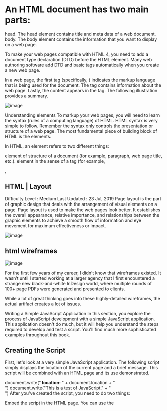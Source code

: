 # An HTML document has two main parts:

head. The head element contains title and meta data of a web document.
body. The body element contains the information that you want to display on a web page.

To make your web pages compatible with HTML 4, you need to add a document type declaration (DTD) before the HTML element. Many web authoring software add DTD and basic tags automatically when you create a new web page.

In a web page, the first tag (specifically, <html>) indicates the markup language that is being used for the document. The <head> tag contains information about the web page. Lastly, the content appears in the <body> tag. The following illustration provides a summary.

![image](https://letzcode.in/learn/html/Chapters/images/img1.png)

Understanding elements
To markup your web pages, you will need to learn the syntax (rules of a computing language) of HTML. HTML syntax is very simple to follow. Remember the syntax only controls the presentation or structure of a web page. The most fundamental piece of building block of HTML is the elements.

In HTML, an element refers to two different things:

element of structure of a document (for example, paragraph, web page title, etc.).
element in the sense of a tag (for example, <p>, <title>)
Because of the different meanings of the word "element", it can be confusing what the word "element" means in a particular context. The following discussion may help you to understand the differences in the meaning. When we talk about the element in the sense of element of structure of a document, we are referring to the structure of the document; for example, document's header information (head), title, body, etc. When, however, we use the word element to refer to a tag, we are talking about a specific HTML instruction that uses angled brackets like: <>. As the following table shows,

Examples of elements of structure of a document
head	body	p
Examples of elements as tags
<head>	<body>	<p>
an element becomes a tag when we use the angled brackets around it. To create a web page, we use tags. A tag instructs the browser what specific instruction to execute. Assume in your web page you want to emphasize some text as bold. To do this, HTML requires three pieces of information from you:

The <b>World Wide Web Consortium</b> (W3C) is a rule-making body for the Web.
Most elements in HTML have three parts: start tag, content, and end tag. The start tag is simply the element name surrounded by the angled brackets such as <b>, <body>, and <p>. The end tag is a element name surrounded by </ and > such as </b>, </body>, and </p>. In other words, an end tag simply has the forward slash (/) before the element name. So if you open (start) a tag with <i>, you will close (end) it with </i>.


## Understanding attributes

![image](https://s3.ap-south-1.amazonaws.com/s3.studytonight.com/tutorials/uploads/pictures/1589352735-1.png)

In HTML, elements (or tags) have attributes or properties. As an HTML writer, attributes allow you to add extra instruction to your tags. Because each tag has its own unique attributes, you have to learn which attribute(s) belongs which tag. (See the attributes reference table for details.) Any attribute cannot be just applied to any tag. Think of attributes as options. As such, options can only be applied to tags if the tags offer those options. If you incorrectly apply an option to a tag, the browser is likely to ignore that option.

An attribute has two parts: attribute name and attribute value. Because of these two-parts, they are also referred to as pairs. The attribute name identifies (or defines) what special instruction you want to add to a particular tag. The attribute value, on the other hand, indicates (usually predefined) option for that attribute. So if you are going to use an attribute, you will need to have value for that attribute. Let's go over the actual HTML.

The following shows the HTML code for the top paragraph:

<p align="right">This is my paragraph. Normally, text and other object on a web page are left-aligned. Because this paragraph has an extra instruction (align="right") to start this particular paragraph from the right, the paragraph is right-aligned.</p>
We stated earlier that an attribute adds an extra instruction to a tag. When does this extra instruction stop executing (or finish applying value of the attribute)? This is an important question because many times you will have nested tags and it may not be clear to you when the instruction will stop. The answer is that the instruction stops once the browser encounters the corresponding ending tag for the tag that contains the attribute. In our example, any text outside of this paragraph tag will be unaffected (specifically will not be right-aligned) because we apply the attribute to just one <p> tag.

## DOCTYPES
![image](https://www.seobility.net/en/wiki/images/a/a6/HTML-Doctype.png)

DOCTYPE must be used to tell a browser which version of HTML the page is using.
DOCTYPE can also help the browser to render a page correctly.

HTML5

<!DOCTYPE html>
HTML4

<!DOCTYPE html PUBLIC "-//W3C//DTD HTML 4.01 Transitional//EN" "http://www.w3.org/TR/html4/loose.dtd">
Transitional XHTML 1.0

<!DOCTYPE html PUBLIC "-//W3C//DTD XHTML 1.0 Transitional//EN" "http://www.w3.org/TR/xhtml1/DTD/xhtml1-transitional.dtd">
Strict XHTML 1.0

<!DOCTYPE html PUBLIC "-//W3C//DTD XHTML 1.0 Strict//EN" "http://www.w3.org/TR/xhtml1/DTD/xhtml1-strict.dtd">
XML Declaration

<?xml version="1.0" ?>
## Comment

    <!--Comment--> is used to add comments in the code.  

## Id & Class
attribute id is used to uniquely identify the element from other elemnts on the page. In additional, it can be styled differently than any other instance of the same element by CSS.
attribute class is used to identify several elements from other elements on the page.
    <!-- both have the properties of the class named importance -->
<p class="important">For a one-year period from November 2010, the Marugame Genichiro-Inokuma Museum of Contemporary Art (MIMOCA) will host a cycle of four Hiroshi Sugimoto exhibitions.</p>
<p>Each will showcase works by the artist thematically contextualized under the headings "Science," "Architecture," "History" and "Religion" so as to present a comprehensive panorama of the artist's oeuvre.</p>
<p class="important admittance">Hours: 10:00 – 18:00 (No admittance after 17:30)</p>
## Block & Inline Elements
Block Elements means that the element will appear to start a new line like <h1>, <p>, <u1> and <li>.
Inline Elements means that the element will appear to continue on the same line like <em>, <b> and <img>.
##  Grouping
<div> allows you to group a set of elements together in one block-level box.
<span> acts like an inline equivalent of the <div> and is used to contain a section of text, or to contain a number of inline elements.
## IFrames
<iframe> is used to cut a little window in your page and see another page on this window.
attributes scrolling is only supported in HTML4 and XHTML, for indicating whether the iframe should have scrollbars or not.
attributes frameborder is only supported in HMTL4 and XHTML, for indicating whether the frame should have a border or not.
attributes seamless is come in HTML5, for indicating that scrollbars is not desired in the iframe.
<iframe width="450" height="350" src="http://maps.google.co.uk/maps?q=moma+new+york&amp;output=embed">
</iframe>

![image](https://raw.githubusercontent.com/aleen42/PersonalWiki/docs/Programming/HTML/extra_markup/iframe.png)

## Information about the page
<meta> lives inside `<head> to contain information about the page.
attribute name is set as 'description' to contain the description of the page.
attribute name is set as 'keywords' to contain a list of keywords of the page.
attribute name is set as 'robots' to indicate whether search engines should add this page to their search results or not.
attribute httl-equiv is set as 'author' to define the author of the web page.
attribute httl-equiv is set as 'pragma' to prevent the browser from caching the page.
attribute httl-equiv is set as 'expires' to indicate when the page should expire and no longer be cached.
<head>
    <title>Information About Your Pages</title>
    <meta name="description" content="An Essay on Installation Art" />
    <meta name="keywords" content="installation, art, opinion" />
    <meta name="robots" content="nofollow" />
    <meta http-equiv="author" content="Jon Duckett" />
    <meta http-equiv="pragma" content="no-cache" />
    <meta http-equiv="expires" content="Fri, 04 Apr 2014 23:59:59 GMT" />
</head>

## HTML | Layout
Difficulty Level : Medium
Last Updated : 23 Jul, 2019
Page layout is the part of graphic design that deals with the arrangement of visual elements on a page. Page layout is used to make the web pages look better. It establishes the overall appearance, relative importance, and relationships between the graphic elements to achieve a smooth flow of information and eye movement for maximum effectiveness or impact.

![image](https://media.geeksforgeeks.org/wp-content/uploads/layout.png)

## html wireframes
![image](https://cronuts.digital/wp-content/uploads/2018/09/wireframe-CROnuts-1024x635.png)

For the first few years of my career, I didn’t know that wireframes existed. It wasn’t until I started working at a larger agency that I first encountered a strange new black-and-white InDesign world, where multiple rounds of 100+ page PDFs were generated and presented to clients.

While a lot of great thinking goes into these highly-detailed wireframes, the actual artifact creates a lot of issues.

Writing a Simple JavaScript Application
In this section, you explore the process of JavaScript development with a simple JavaScript application. This application doesn't do much, but it will help you understand the steps required to develop and test a script. You'll find much more sophisticated examples throughout this book.

## Creating the Script
First, let's look at a very simple JavaScript application. The following script simply displays the location of the current page and a brief message. This script will be combined with an HTML page and its use demonstrated.

document.write("<B> location: </B>" + document.location + "<br>")
document.write("This is a test of JavaScript." + "<br>")
After you've created the script, you need to do two things:

Embed the script in the HTML page. You can use the <SCRIPT> tag to do this, or use an event handler.
Test the script by viewing the document with Netscape.
Embedding the Script in an HTML Page
There are two ways to embed a JavaScript script in your HTML page. Each has its advantages and disadvantages. In a complex JavaScript application, you'll end up using both of these methods several times.

Using the <SCRIPT> tag
The simplest method of including a JavaScript script in an HTML page is to use the <SCRIPT> tag, as described earlier in this chapter. This tag is usually used as a container, and the script is included directly after it. Listing 1.3 adds the necessary opening and closing <SCRIPT> tags to the script:

## Listing 1.3. A simple example of the <SCRIPT> tag.
    <!-- <SCRIPT language=JAVASCRIPT>
    document.write("<B> location: </B>" + document.location + "<br>")
    document.write("This is a test of JavaScript." + "<br>")
    </SCRIPT> -->
Notice the strange syntax. The extra brackets and exclamation marks indicate a comment; the entire script is marked as a comment so that older browsers will not attempt to display it. JavaScript-aware browsers will execute it correctly.

If you use this method within the body of a Web page, the script will be executed immediately when the page loads, and the output of the script will be included at that point in the page. You can also use the <SCRIPT> tag within the header of a page to prevent it from executing immediately. This can be useful for subroutines that you will call later.

## Creating an Event Handler
An alternate approach is to use an event handler to perform a script when a certain event occurs. This is best used when you want to act on the press of a button or the entry of a field.

Rather than use the <SCRIPT> tag, an event handler is inserted as an attribute to an HTML tag. Tags that support event handlers include <LINK>, <IMG>, and the form element tags.

As a basic example of an event handler, here's a common use for JavaScript: creating a back button in a page that performs just like the browser's back button. You can easily accomplish this with an event handler, as in Listing 1.4.

Listing 1.4. A simple JavaScript event handler.
<INPUT TYPE="button" VALUE="Back!" onClick="history.go(-1); return true;">
This defines a button with an event handler. The event handler is defined as an attribute of the <INPUT> tag. The attribute name is the event name-in this case, onClick. This is an event that occurs when the user clicks the mouse on an object.

In this example, a button is used to send the user back to the previous page. You could also use this technique with an image, or a simple link to the word "back!".
Note
Because an event handler is inserted between double quotation marks, be sure to use single quotation marks to delimit any strings within the event handler.

## Viewing Your Script's Output
The main tool you'll use to view the script's output is a Web browser. Currently, you should use Netscape to view the output, but other browsers may support JavaScript in the future. There's nothing special you need to do to view a script's output-just load the Web page that contains the script. You can even test JavaScript on your local computer, without uploading anything to the Web server.